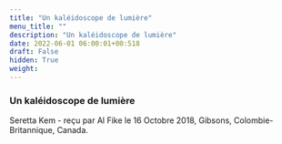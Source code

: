 ```yaml
---
title: "Un kaléidoscope de lumière"
menu_title: ""
description: "Un kaléidoscope de lumière"
date: 2022-06-01 06:00:01+00:518
draft: False
hidden: True
weight:
---
```

### Un kaléidoscope de lumière

Seretta Kem - reçu par Al Fike le 16 Octobre 2018, Gibsons, Colombie-Britannique, Canada.



